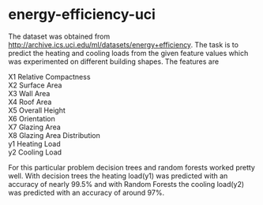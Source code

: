 # energy-efficiency-uci

The dataset was obtained from http://archive.ics.uci.edu/ml/datasets/energy+efficiency. The task is to predict the heating and cooling loads
from the given feature values which was experimented on different building shapes. The features are

X1 Relative Compactness  
X2	Surface Area  
X3	Wall Area  
X4	Roof Area  
X5	Overall Height   
X6	Orientation  
X7	Glazing Area   
X8	Glazing Area Distribution   
y1	Heating Load  
y2	Cooling Load  

For this particular problem decision trees and random forests worked pretty well. With decision trees the heating load(y1) was predicted with an accuracy
of nearly 99.5% and with Random Forests the cooling load(y2) was predicted with an accuracy of around 97%.
